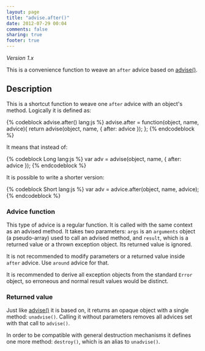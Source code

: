 ```yaml
---
layout: page
title: "advise.after()"
date: 2012-07-29 00:04
comments: false
sharing: true
footer: true
---
```


*Version 1.x*

This is a convenience function to weave an `after` advice based on [advise()](../advise_js/advise).

## Description

This is a shortcut function to weave one `after` advice with an object's method. Logically it is defined as:

{% codeblock advise.after() lang:js %}
advise.after = function(object, name, advice){
  return advise(object, name, {
    after: advice
  });
};
{% endcodeblock %}

It means that instead of:

{% codeblock Long lang:js %}
var adv = advise(object, name, {
  after: advice
});
{% endcodeblock %}

It is possible to write a shorter version:

{% codeblock Short lang:js %}
var adv = advice.after(object, name, advice);
{% endcodeblock %}

### Advice function

This type of advice is a regular function. It is called with the same context as an advised method. It takes
two parameters: `args` is an `arguments` object (a pseudo-array) used to call an advised method, and `result`,
which is a returned value or a thrown exception object. Its returned value is ignored.

It is not recommended to modify parameters or a returned value inside `after` advice. Use `around` advice for that.

It is recommended to derive all exception objects from the standard `Error` object, so erroneous and normal
result values would be distinct.

### Returned value

Just like [advise()](../advise_js/advise) it is based on, it returns an opaque object with a single method:
`unadvise()`. Calling it without parameters removes all advices set with that call to `advise()`.

In order to be compatible with general destruction mechanisms it defines one more method: `destroy()`, which is
an alias to `unadvise()`.
